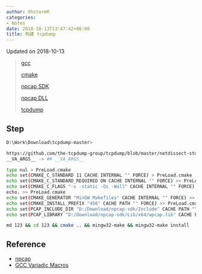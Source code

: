 ```yaml
---
author: XhstormR
categories:
- Notes
date: 2018-10-13T13:47:42+08:00
title: 构建 tcpdump
---
```


<!--more-->

Updated on 2018-10-13

> [gcc](https://sourceforge.net/projects/mingw-w64/files/Toolchains%20targetting%20Win64/Personal%20Builds/mingw-builds/8.1.0/threads-win32/seh/)
>
> [cmake](https://cmake.org/files/LatestRelease/cmake-3.12.3-win64-x64.zip)
>
> [npcap SDK](https://nmap.org/npcap/dist/npcap-sdk-1.01.zip)
>
> [npcap DLL](https://nmap.org/npcap/dist/npcap-0.99-r7.exe)
>
> [tcpdump](https://github.com/the-tcpdump-group/tcpdump/archive/master.zip)

## Step
```bash
D:\Work\Download\tcpdump-master>

https://github.com/the-tcpdump-group/tcpdump/blob/master/netdissect-stdinc.h#L332
__VA_ARGS__ -> ## __VA_ARGS__

type nul > PreLoad.cmake
echo set(CMAKE_C_STANDARD 11 CACHE INTERNAL "" FORCE) > PreLoad.cmake
echo set(CMAKE_C_STANDARD_REQUIRED ON CACHE INTERNAL "" FORCE) >> PreLoad.cmake
echo set(CMAKE_C_FLAGS "-s -static -Os -Wall" CACHE INTERNAL "" FORCE) >> PreLoad.cmake
echo. >> PreLoad.cmake
echo set(CMAKE_GENERATOR "MinGW Makefiles" CACHE INTERNAL "" FORCE) >> PreLoad.cmake
echo set(CMAKE_INSTALL_PREFIX "456" CACHE PATH "" FORCE) >> PreLoad.cmake
echo set(PCAP_INCLUDE_DIR "D:/Download/npcap-sdk/Include" CACHE PATH "" FORCE) >> PreLoad.cmake
echo set(PCAP_LIBRARY "D:/Download/npcap-sdk/Lib/x64/wpcap.lib" CACHE PATH "" FORCE) >> PreLoad.cmake

md 123 && cd 123 && cmake .. && mingw32-make && mingw32-make install
```

## Reference
* [npcap](https://github.com/nmap/npcap)
* [GCC Variadic Macros](https://gcc.gnu.org/onlinedocs/gcc/Variadic-Macros.html)
